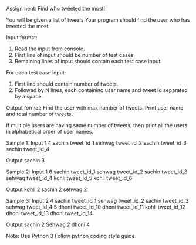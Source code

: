 ﻿Assignment: Find who tweeted the most!

You will be given a list of tweets
Your program should find the user who has tweeted the most


Input format:
1. Read the input from console.
2. First line of input should be number of test cases
3. Remaining lines of input should contain each test case input. 


For each test case input:
1. First line should contain number of tweets.
2. Followed by N lines, each containing user name and tweet id separated by a space.


Output format:
Find the user with max number of tweets. Print user name and total number of tweets.

If multiple users are having same number of tweets, then print all the users in alphabetical order of user names.

Sample 1:
Input 
1
4
sachin tweet_id_1
sehwag tweet_id_2
sachin tweet_id_3
sachin tweet_id_4

Output
sachin 3


Sample 2:
Input 
1
6
sachin tweet_id_1
sehwag tweet_id_2
sachin tweet_id_3
sehwag tweet_id_4
kohli tweet_id_5
kohli tweet_id_6

Output
kohli 2
sachin 2
sehwag 2


Sample 3:
Input 
2
4
sachin tweet_id_1
sehwag tweet_id_2
sachin tweet_id_3
sehwag tweet_id_4
5
dhoni tweet_id_10
dhoni tweet_id_11
kohli tweet_id_12
dhoni tweet_id_13
dhoni tweet_id_14


Output
sachin 2
Sehwag 2
dhoni 4


Note: 
Use Python 3
Follow python coding style guide